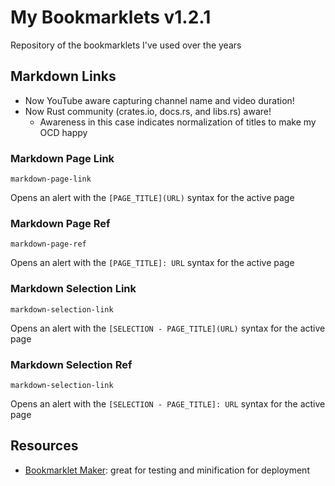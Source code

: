 My Bookmarklets v1.2.1
======================

Repository of the bookmarklets I've used over the years


Markdown Links
--------------

* Now YouTube aware capturing channel name and video duration!
* Now Rust community (crates.io, docs.rs, and libs.rs) aware!
	* Awareness in this case indicates normalization of titles to make my OCD happy



### Markdown Page Link

`markdown-page-link`

Opens an alert with the `[PAGE_TITLE](URL)` syntax for the active page


### Markdown Page Ref

`markdown-page-ref`

Opens an alert with the `[PAGE_TITLE]: URL` syntax for the active page


### Markdown Selection Link

`markdown-selection-link`

Opens an alert with the `[SELECTION - PAGE_TITLE](URL)` syntax for the active page


### Markdown Selection Ref

`markdown-selection-link`

Opens an alert with the `[SELECTION - PAGE_TITLE]: URL` syntax for the active page


Resources
---------

* [Bookmarklet Maker][]: great for testing and minification for deployment



[Bookmarklet Maker]: https://caiorss.github.io/bookmarklet-maker/

